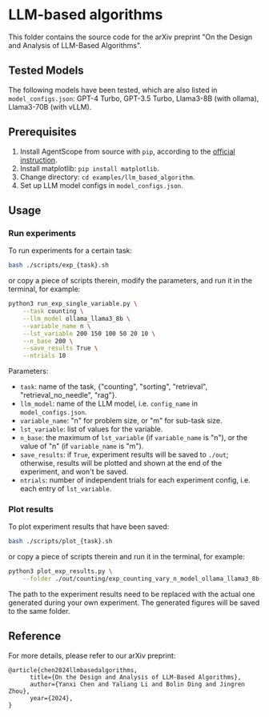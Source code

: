 # LLM-based algorithms


This folder contains the source code for the arXiv preprint "On the Design and Analysis of LLM-Based Algorithms".


## Tested Models

The following models have been tested, which are also listed in `model_configs.json`:
GPT-4 Turbo,
GPT-3.5 Turbo,
Llama3-8B (with ollama),
Llama3-70B (with vLLM).


## Prerequisites


1. Install AgentScope from source with `pip`, according to the [official instruction](../../README.md).
2. Install matplotlib: `pip install matplotlib`.
3. Change directory: `cd examples/llm_based_algorithm`.
4. Set up LLM model configs in `model_configs.json`.



## Usage

### Run experiments

To run experiments for a certain task:
```bash
bash ./scripts/exp_{task}.sh
```
or copy a piece of scripts therein, modify the parameters, and run it in the terminal, for example:
```bash
python3 run_exp_single_variable.py \
    --task counting \
    --llm_model ollama_llama3_8b \
    --variable_name n \
    --lst_variable 200 150 100 50 20 10 \
    --n_base 200 \
    --save_results True \
    --ntrials 10
```

Parameters:
- `task`: name of the task, {"counting", "sorting", "retrieval", "retrieval_no_needle", "rag"}.
- `llm_model`: name of the LLM model, i.e. `config_name` in `model_configs.json`.
- `variable_name`: "n" for problem size, or "m" for sub-task size.
- `lst_variable`: list of values for the variable.
- `n_base`: the maximum of `lst_variable` (if `variable_name` is "n"), or the value of "n" (if `variable_name` is "m").
- `save_results`: if `True`, experiment results will be saved to `./out`; otherwise, results will be plotted and shown at the end of the experiment, and won't be saved.
- `ntrials`: number of independent trials for each experiment config, i.e. each entry of `lst_variable`.


### Plot results

To plot experiment results that have been saved:
```bash
bash ./scripts/plot_{task}.sh
```
or copy a piece of scripts therein and run it in the terminal, for example:
```bash
python3 plot_exp_results.py \
    --folder ./out/counting/exp_counting_vary_n_model_ollama_llama3_8b-2024-06-19-11-11-13-kkwrhc
```
The path to the experiment results need to be replaced with the actual one generated during your own experiment.
The generated figures will be saved to the same folder.


## Reference

For more details, please refer to our arXiv preprint:
```
@article{chen2024llmbasedalgorithms,
      title={On the Design and Analysis of LLM-Based Algorithms},
      author={Yanxi Chen and Yaliang Li and Bolin Ding and Jingren Zhou},
      year={2024},
}
```

